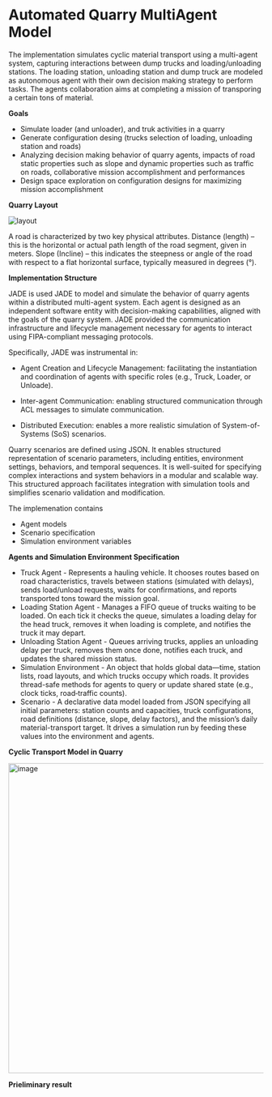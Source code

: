# Automated Quarry MultiAgent Model
The implementation simulates cyclic material transport using a multi-agent system, capturing interactions between dump trucks and loading/unloading stations. The loading station, unloading station and dump truck are modeled as autonomous agent with their own decision making strategy to perform tasks. The agents collaboration aims at completing a mission of transporing a certain tons of material.

**Goals**
- Simulate loader (and unloader), and truk activities in a quarry
- Generate configuration desing (trucks selection of loading, unloading station and roads)
- Analyzing decision making behavior of quarry agents, impacts of road static properties such as slope and dynamic properties such as traffic on roads, collaborative mission accomplishment and performances
- Design space exploration on configuration designs for maximizing mission accomplishment

**Quarry Layout**

![layout](https://github.com/user-attachments/assets/d9ffe0f4-46d1-4697-84de-4f51b999137c)

A road is characterized by two key physical attributes. Distance (length) – this is the horizontal or actual path length of the road segment, given in meters. Slope (Incline) – this indicates the steepness or angle of the road with respect to a flat horizontal surface, typically measured in degrees (°). 

**Implementation Structure**

JADE is used JADE to model and simulate the behavior of quarry agents within a distributed multi-agent system. Each agent is designed as an independent software entity with decision-making capabilities, aligned with the goals of the quarry system. JADE provided the communication infrastructure and lifecycle management necessary for agents to interact using FIPA-compliant messaging protocols.

Specifically, JADE was instrumental in:

- Agent Creation and Lifecycle Management: facilitating the instantiation and coordination of agents with specific roles (e.g., Truck, Loader, or Unloade).

- Inter-agent Communication: enabling structured communication through ACL messages to simulate communication.

- Distributed Execution: enables a more realistic simulation of System-of-Systems (SoS) scenarios.

Quarry scenarios are defined using JSON. It enables structured representation of scenario parameters, including entities, environment settings, behaviors, and temporal sequences. It is well-suited for specifying complex interactions and system behaviors in a modular and scalable way. This structured approach facilitates integration with simulation tools and simplifies scenario validation and modification.

The implemenation contains 
- Agent models
- Scenario specification
- Simulation environment variables

**Agents and Simulation Environment Specification**
- Truck Agent - Represents a hauling vehicle. It chooses routes based on road characteristics, travels between stations (simulated with delays), sends load/unload requests, waits for confirmations, and reports transported tons toward the mission goal.
- Loading Station Agent - Manages a FIFO queue of trucks waiting to be loaded. On each tick it checks the queue, simulates a loading delay for the head truck, removes it when loading is complete, and notifies the truck it may depart.
- Unloading Station Agent - Queues arriving trucks, applies an unloading delay per truck, removes them once done, notifies each truck, and updates the shared mission status.
- Simulation Environment - An object that holds global data—time, station lists, road layouts, and which trucks occupy which roads. It provides thread-safe methods for agents to query or update shared state (e.g., clock ticks, road‐traffic counts).
- Scenario - A declarative data model loaded from JSON specifying all initial parameters: station counts and capacities, truck configurations, road definitions (distance, slope, delay factors), and the mission’s daily material-transport target. It drives a simulation run by feeding these values into the environment and agents.

**Cyclic Transport Model in Quarry**

<img width="612" alt="image" src="https://github.com/user-attachments/assets/d3cfa30e-0c5e-4bf8-8375-494508187778" />


**Prieliminary result**


